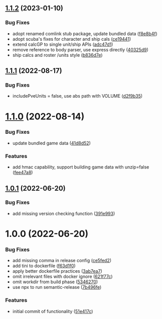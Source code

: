 ## [1.1.2](https://gitlab.com/swgoh-tools/swgoh-stats/compare/v1.1.1...v1.1.2) (2023-01-10)


### Bug Fixes

* adopt renamed comlink stub package, update bundled data ([f8e8b4f](https://gitlab.com/swgoh-tools/swgoh-stats/commit/f8e8b4f60a21a446cf10945870bfd2f9ee32a7b0))
* adopt scuba's fixes for character and ship cals ([ce19441](https://gitlab.com/swgoh-tools/swgoh-stats/commit/ce194410cb62ebeb4461c726b28ae6f04ffc2886))
* extend calcGP to single unit/ship APIs ([adc47d1](https://gitlab.com/swgoh-tools/swgoh-stats/commit/adc47d11d347fa4c546e903c92e3297e7f722fa4))
* remove reference to body parser, use express directly ([40325d9](https://gitlab.com/swgoh-tools/swgoh-stats/commit/40325d97874927ede29bd6fa35b85c7fabe2a041))
* ship calcs and roster /units style ([b836d7e](https://gitlab.com/swgoh-tools/swgoh-stats/commit/b836d7ece554b19612d2874f017ed2f4a72b2978))

## [1.1.1](https://gitlab.com/swgoh-tools/swgoh-stats/compare/v1.1.0...v1.1.1) (2022-08-17)


### Bug Fixes

* includePveUnits = false, use abs path with VOLUME ([d2f9b35](https://gitlab.com/swgoh-tools/swgoh-stats/commit/d2f9b356e0e31a99863893b6fa1fd0dc20a8902e))

# [1.1.0](https://gitlab.com/swgoh-tools/swgoh-stats/compare/v1.0.1...v1.1.0) (2022-08-14)


### Bug Fixes

* update bundled game data ([41d8d52](https://gitlab.com/swgoh-tools/swgoh-stats/commit/41d8d520383e7512b226ff04806fdc9763131be7))


### Features

* add hmac capability, support building game data with unzip=false ([fee47a8](https://gitlab.com/swgoh-tools/swgoh-stats/commit/fee47a8c155d79e353df5285f2326f31f1d699d9))

## [1.0.1](https://gitlab.com/swgoh-tools/swgoh-stats/compare/v1.0.0...v1.0.1) (2022-06-20)


### Bug Fixes

* add missing version checking function ([391e993](https://gitlab.com/swgoh-tools/swgoh-stats/commit/391e99377f7f44fc51326e537c9f7b01cfc03d33))

# 1.0.0 (2022-06-20)


### Bug Fixes

* add missing comma in release config ([ce5fed2](https://gitlab.com/swgoh-tools/swgoh-stats/commit/ce5fed29b1b37a5521cbb1de518de0d1a389587e))
* add tini to dockerfile ([f63d1f0](https://gitlab.com/swgoh-tools/swgoh-stats/commit/f63d1f0891638c22d09e3b1ab4df1c1a18d3bcd7))
* apply better dockerfile practices ([3ab7ea7](https://gitlab.com/swgoh-tools/swgoh-stats/commit/3ab7ea7ef3f5513969f1f7091a9aa090b44f67b1))
* omit irrelevant files with docker ignore ([621f77c](https://gitlab.com/swgoh-tools/swgoh-stats/commit/621f77cfa5862c584bcbe2c3e83080c254029ce0))
* omit workdir from build phase ([5346270](https://gitlab.com/swgoh-tools/swgoh-stats/commit/5346270ab48ca3b333f96475237f8e2756faffb9))
* use npx to run semantic-release ([7b496fe](https://gitlab.com/swgoh-tools/swgoh-stats/commit/7b496fe3bfa8288042dc7fc40aa5a4d1fe9aa0ea))


### Features

* initial commit of functionality ([51e417c](https://gitlab.com/swgoh-tools/swgoh-stats/commit/51e417c573179126713b6369b7ed86f399279084))
